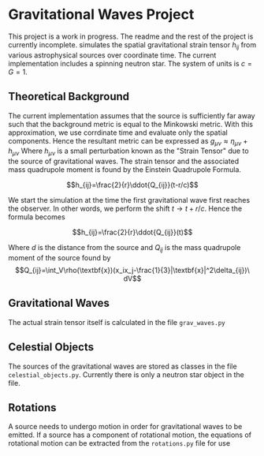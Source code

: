 # Gravitational Waves Project
This project is a work in progress. The readme and the rest of the project is currently incomplete. simulates the spatial gravitational strain tensor $h_{ij}$ from various astrophysical sources over coordinate time. The current implementation includes a spinning neutron star. The system of units is $c=G=1$.

## Theoretical Background
The current implementation assumes that the source is sufficiently far away such that the background metric is equal to the Minkowski metric. With this approximation, we use corrdinate time and evaluate only the spatial components. Hence the resultant metric can be expressed as $g_{\mu\nu}\approx \eta_{\mu\nu}+h_{\mu\nu}$ Where $h_{\mu\nu}$ is a small perturbation known as the "Strain Tensor" due to the source of gravitational waves. 
The strain tensor and the associated mass quadrupole moment is found by the Einstein Quadrupole Formula.

$$h_{ij}=\frac{2}{r}\ddot{Q_{ij}}(t-r/c)$$

We start the simulation at the time the first gravitational wave first reaches the observer. In other words, we perform the shift $t\to t+r/c$. Hence the formula becomes

$$h_{ij}=\frac{2}{r}\ddot{Q_{ij}}(t)$$

Where $d$ is the distance from the source and $Q_{ij}$ is the mass quadrupole moment of the source found by 
$$Q_{ij}=\int_V\rho(\textbf{x})(x_ix_j-\frac{1}{3}|\textbf{x}|^2\delta_{ij})\ dV$$


## Gravitational Waves
The actual strain tensor itself is calculated in the file `grav_waves.py`

## Celestial Objects
The sources of the gravitational waves are stored as classes in the file `celestial_objects.py`. Currently there is only a neutron star object in the file. 

## Rotations
A source needs to undergo motion in order for gravitational waves to be emitted. If a source has a component of rotational motion, the equations of rotational motion can be extracted from the `rotations.py` file for use
